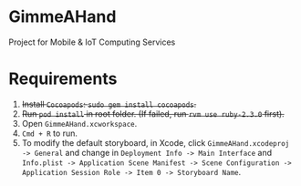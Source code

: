 # GimmeAHand

Project for Mobile &amp; IoT Computing Services

# Requirements

1. ~~Install `Cocoapods`: `sudo gem install cocoapods`.~~
2. ~~Run `pod install` in root folder. (If failed, run `rvm use ruby-2.3.0` first).~~
3. Open `GimmeAHand.xcworkspace`.
4. `Cmd + R` to run.
5. To modify the default storyboard, in Xcode, click `GimmeAHand.xcodeproj -> General` and change in  `Deployment Info -> Main Interface` and `Info.plist -> Application Scene Manifest -> Scene Configuration -> Application Session Role -> Item 0 -> Storyboard Name`.